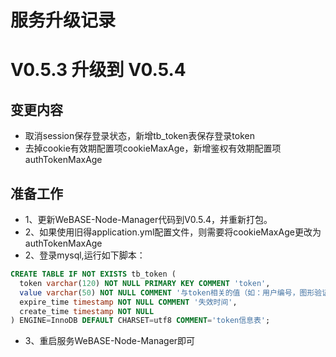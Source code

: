 #  服务升级记录

# V0.5.3 升级到 V0.5.4
## 变更内容
* 取消session保存登录状态，新增tb_token表保存登录token
* 去掉cookie有效期配置项cookieMaxAge，新增鉴权有效期配置项authTokenMaxAge

## 准备工作
* 1、更新WeBASE-Node-Manager代码到V0.5.4，并重新打包。
* 2、如果使用旧得application.yml配置文件，则需要将cookieMaxAge更改为authTokenMaxAge
* 2、登录mysql,运行如下脚本：
```ddl
CREATE TABLE IF NOT EXISTS tb_token (
  token varchar(120) NOT NULL PRIMARY KEY COMMENT 'token',
  value varchar(50) NOT NULL COMMENT '与token相关的值（如：用户编号，图形验证码值）',
  expire_time timestamp NOT NULL COMMENT '失效时间',
  create_time timestamp NOT NULL
) ENGINE=InnoDB DEFAULT CHARSET=utf8 COMMENT='token信息表';
```
* 3、重启服务WeBASE-Node-Manager即可
